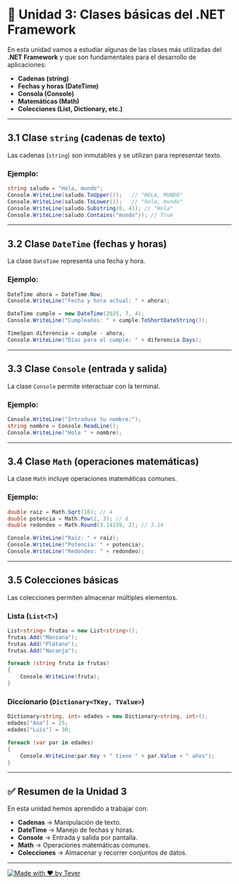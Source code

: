 # 📘 Unidad 3: Clases básicas del .NET Framework

En esta unidad vamos a estudiar algunas de las clases más utilizadas del **.NET Framework** y que son fundamentales para el desarrollo de aplicaciones:

- **Cadenas (string)**
- **Fechas y horas (DateTime)**
- **Consola (Console)**
- **Matemáticas (Math)**
- **Colecciones (List, Dictionary, etc.)**

---

## 3.1 Clase `string` (cadenas de texto)
Las cadenas (`string`) son inmutables y se utilizan para representar texto.

### Ejemplo:
```csharp
string saludo = "Hola, mundo";
Console.WriteLine(saludo.ToUpper());   // "HOLA, MUNDO"
Console.WriteLine(saludo.ToLower());   // "hola, mundo"
Console.WriteLine(saludo.Substring(0, 4)); // "Hola"
Console.WriteLine(saludo.Contains("mundo")); // True
```

---

## 3.2 Clase `DateTime` (fechas y horas)
La clase `DateTime` representa una fecha y hora.

### Ejemplo:
```csharp
DateTime ahora = DateTime.Now;
Console.WriteLine("Fecha y hora actual: " + ahora);

DateTime cumple = new DateTime(2025, 7, 4);
Console.WriteLine("Cumpleaños: " + cumple.ToShortDateString());

TimeSpan diferencia = cumple - ahora;
Console.WriteLine("Días para el cumple: " + diferencia.Days);
```

---

## 3.3 Clase `Console` (entrada y salida)
La clase `Console` permite interactuar con la terminal.

### Ejemplo:
```csharp
Console.WriteLine("Introduce tu nombre:");
string nombre = Console.ReadLine();
Console.WriteLine("Hola " + nombre);
```

---

## 3.4 Clase `Math` (operaciones matemáticas)
La clase `Math` incluye operaciones matemáticas comunes.

### Ejemplo:
```csharp
double raiz = Math.Sqrt(16); // 4
double potencia = Math.Pow(2, 3); // 8
double redondeo = Math.Round(3.14159, 2); // 3.14

Console.WriteLine("Raíz: " + raiz);
Console.WriteLine("Potencia: " + potencia);
Console.WriteLine("Redondeo: " + redondeo);
```

---

## 3.5 Colecciones básicas
Las colecciones permiten almacenar múltiples elementos.

### Lista (`List<T>`)
```csharp
List<string> frutas = new List<string>();
frutas.Add("Manzana");
frutas.Add("Plátano");
frutas.Add("Naranja");

foreach (string fruta in frutas)
{
    Console.WriteLine(fruta);
}
```

### Diccionario (`Dictionary<TKey, TValue>`)
```csharp
Dictionary<string, int> edades = new Dictionary<string, int>();
edades["Ana"] = 25;
edades["Luis"] = 30;

foreach (var par in edades)
{
    Console.WriteLine(par.Key + " tiene " + par.Value + " años");
}
```

---

## ✅ Resumen de la Unidad 3
En esta unidad hemos aprendido a trabajar con:

- **Cadenas** → Manipulación de texto.  
- **DateTime** → Manejo de fechas y horas.  
- **Console** → Entrada y salida por pantalla.  
- **Math** → Operaciones matemáticas comunes.  
- **Colecciones** → Almacenar y recorrer conjuntos de datos.


---

[![Made with ❤️ by Tever](https://img.shields.io/badge/Made%20with%20❤️-by%20Tever-181717?logo=github)](https://github.com/devTever)
